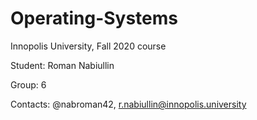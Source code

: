 # Operating-Systems
Innopolis University, Fall 2020 course

Student: Roman Nabiullin

Group: 6

Contacts: @nabroman42, r.nabiullin@innopolis.university

